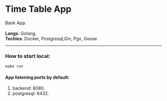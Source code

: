 # Time Table App

Bank App.
<br>
<br>
<b>Langs</b>: Golang.
<br>
<b>Techies</b>: Docker, Postgresql,Gin, Pgx, Goose
<br>
<hr>

### How to start local:
```
make run
```

#### App listening ports by default:
1) backend:  8080.
2) postgresql: 6432.